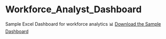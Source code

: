 # Workforce_Analyst_Dashboard
Sample Excel Dashboard for workforce analytics
📊 [Download the Sample Dashboard](./Dashboard_Workforce_Analytics.xlsx)
